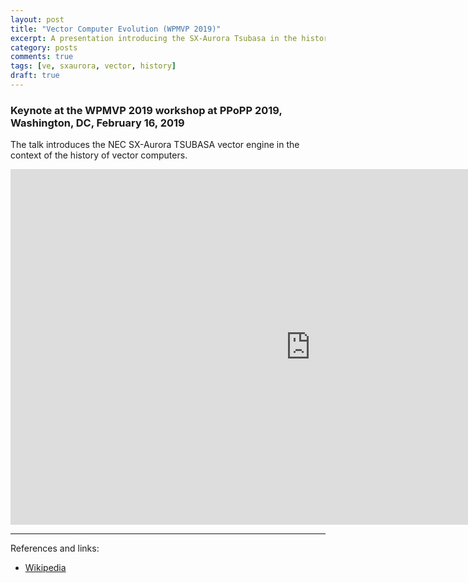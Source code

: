 ```yaml
---
layout: post
title: "Vector Computer Evolution (WPMVP 2019)"
excerpt: A presentation introducing the SX-Aurora Tsubasa in the historical context of vector computers development.
category: posts
comments: true
tags: [ve, sxaurora, vector, history]
draft: true
---
```


### Keynote at the WPMVP 2019 workshop at PPoPP 2019, Washington, DC, February 16, 2019

The talk introduces the NEC SX-Aurora TSUBASA vector engine in the context
of the history of vector computers.

<iframe src="https://docs.google.com/presentation/d/e/2PACX-1vRV2Uh4uAacrP-sFUkP-2Bdm8MEjlOJwh-97ommLPt1DlSY9z0x5_PxIYYZJ_4d5TnZKgs2r3cfSJsI/embed?start=false&loop=false&delayms=30000" frameborder="0" width="960" height="569" allowfullscreen="true" mozallowfullscreen="true" webkitallowfullscreen="true"></iframe>

---

References and links:

* [Wikipedia](https://en.wikipedia.org/wiki/SX-Aurora_TSUBASA)
